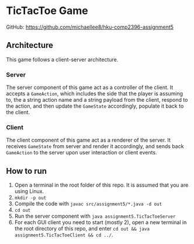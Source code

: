 # TicTacToe Game

GitHub: https://github.com/michaellee8/hku-comp2396-assignment5

## Architecture
This game follows a client-server architecture.

### Server
The server component of this game act as a controller of the client. It accepts a `GameAction`, 
which includes the side that the player is assuming to, the a string action name and a string 
payload from the client, respond to the action, and then update the `GameState` accordingly, 
populate it back to the client. 
 
### Client
The client component of this game act as a renderer of the server. It receives `GameState` from 
server and render it accordingly, and sends back `GameAction` to the server upon user interaction 
or client events.

## How to run
1. Open a terminal in the root folder of this repo. It is assumed that you are using Linux.
2. `mkdir -p out`
3. Compile the code with `javac src/assignment5/*.java -d out`
4. `cd out`
5. Run the server component with `java assignment5.TicTacToeServer`
6. For each GUI client you need to start (mostly 2), open a new terminal in the root directory of 
this repo, and enter `cd out && java assignment5.TicTacToeClient && cd ../`.